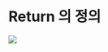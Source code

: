 # Return 의 정의

![](https://latex.codecogs.com/gif.latex?R_{t,t&plus;1}&space;=&space;(P_{t&plus;1}&space;-&space;P_{t})/P_{t})
